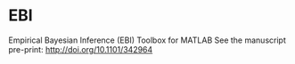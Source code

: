 # EBI
Empirical Bayesian Inference (EBI) Toolbox for MATLAB
See the manuscript pre-print: http://doi.org/10.1101/342964
